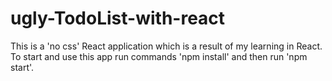 # ugly-TodoList-with-react

This is a 'no css' React application which is a result of my learning in React.
To start and use this app run commands 'npm install' and then run 'npm start'.
